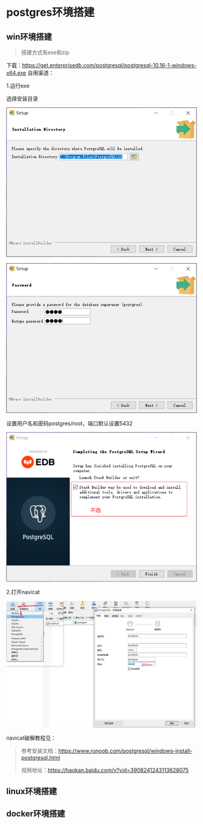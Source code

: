 # postgres环境搭建

## win环境搭建

> 搭建方式有exe和zip

下载：https://get.enterprisedb.com/postgresql/postgresql-10.16-1-windows-x64.exe
自用渠道：

1.运行exe

选择安装目录

![image-20210324205509527](pg数据源.assets/image-20210324205509527.png)

![image-20210324205640638](pg数据源.assets/image-20210324205640638.png)

设置用户名和密码postgres/root，端口默认设置5432

![image-20210324210255189](pg数据源.assets/image-20210324210255189.png)

2.打开navicat

![image-20210324210509296](pg数据源.assets/image-20210324210509296.png)

navicat破解教程见：

> 参考安装文档：https://www.runoob.com/postgresql/windows-install-postgresql.html
>
> 视频地址：https://haokan.baidu.com/v?vid=3908241243113628075

## linux环境搭建

## docker环境搭建


